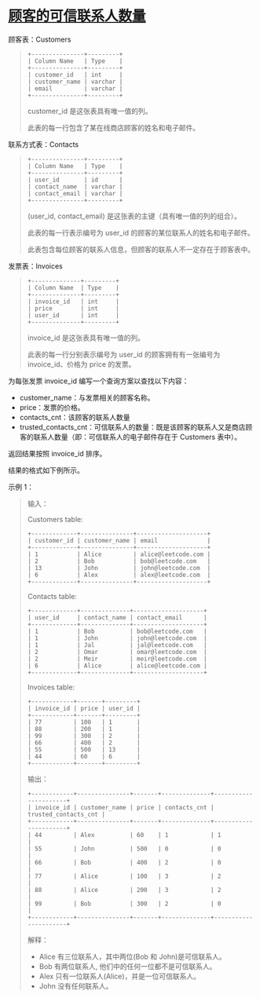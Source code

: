 #  [顾客的可信联系人数量](https://leetcode.cn/problems/number-of-trusted-contacts-of-a-customer)

顾客表：Customers
> ```
> +---------------+---------+
> | Column Name   | Type    |
> +---------------+---------+
> | customer_id   | int     |
> | customer_name | varchar |
> | email         | varchar |
> +---------------+---------+
> ```
> customer_id 是这张表具有唯一值的列。
> 
> 此表的每一行包含了某在线商店顾客的姓名和电子邮件。
 

联系方式表：Contacts
> ```
> +---------------+---------+
> | Column Name   | Type    |
> +---------------+---------+
> | user_id       | id      |
> | contact_name  | varchar |
> | contact_email | varchar |
> +---------------+---------+
> ```
> (user_id, contact_email) 是这张表的主键（具有唯一值的列的组合）。
> 
> 此表的每一行表示编号为 user_id 的顾客的某位联系人的姓名和电子邮件。
> 
> 此表包含每位顾客的联系人信息，但顾客的联系人不一定存在于顾客表中。
 

发票表：Invoices
> ```
> +--------------+---------+
> | Column Name  | Type    |
> +--------------+---------+
> | invoice_id   | int     |
> | price        | int     |
> | user_id      | int     |
> +--------------+---------+
> ```
> invoice_id 是这张表具有唯一值的列。
> 
> 此表的每一行分别表示编号为 user_id 的顾客拥有有一张编号为 invoice_id、价格为 price 的发票。
 

为每张发票 invoice_id 编写一个查询方案以查找以下内容：

- customer_name：与发票相关的顾客名称。
- price：发票的价格。
- contacts_cnt：该顾客的联系人数量
- trusted_contacts_cnt：可信联系人的数量：既是该顾客的联系人又是商店顾客的联系人数量（即：可信联系人的电子邮件存在于  Customers 表中）。

返回结果按照 invoice_id 排序。

结果的格式如下例所示。

 

示例 1：

> 输入：
> 
> Customers table:
> ```
> +-------------+---------------+--------------------+
> | customer_id | customer_name | email              |
> +-------------+---------------+--------------------+
> | 1           | Alice         | alice@leetcode.com |
> | 2           | Bob           | bob@leetcode.com   |
> | 13          | John          | john@leetcode.com  |
> | 6           | Alex          | alex@leetcode.com  |
> +-------------+---------------+--------------------+
> ```
> Contacts table:
> ```
> +-------------+--------------+--------------------+
> | user_id     | contact_name | contact_email      |
> +-------------+--------------+--------------------+
> | 1           | Bob          | bob@leetcode.com   |
> | 1           | John         | john@leetcode.com  |
> | 1           | Jal          | jal@leetcode.com   |
> | 2           | Omar         | omar@leetcode.com  |
> | 2           | Meir         | meir@leetcode.com  |
> | 6           | Alice        | alice@leetcode.com |
> +-------------+--------------+--------------------+
> ```
> Invoices table:
> ```
> +------------+-------+---------+
> | invoice_id | price | user_id |
> +------------+-------+---------+
> | 77         | 100   | 1       |
> | 88         | 200   | 1       |
> | 99         | 300   | 2       |
> | 66         | 400   | 2       |
> | 55         | 500   | 13      |
> | 44         | 60    | 6       |
> +------------+-------+---------+
> ```
> 输出：
> ```
> +------------+---------------+-------+--------------+----------------------+
> | invoice_id | customer_name | price | contacts_cnt | trusted_contacts_cnt |
> +------------+---------------+-------+--------------+----------------------+
> | 44         | Alex          | 60    | 1            | 1                    |
> | 55         | John          | 500   | 0            | 0                    |
> | 66         | Bob           | 400   | 2            | 0                    |
> | 77         | Alice         | 100   | 3            | 2                    |
> | 88         | Alice         | 200   | 3            | 2                    |
> | 99         | Bob           | 300   | 2            | 0                    |
> +------------+---------------+-------+--------------+----------------------+
> ```
> 解释：
> 
> - Alice 有三位联系人，其中两位(Bob 和 John)是可信联系人。
> - Bob 有两位联系人, 他们中的任何一位都不是可信联系人。
> - Alex 只有一位联系人(Alice)，并是一位可信联系人。
> - John 没有任何联系人。
